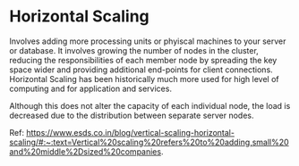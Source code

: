 # Horizontal Scaling

Involves adding more processing units or phyiscal machines to your server or database. It involves growing the number of nodes in the cluster, reducing the responsibilities of each member node by spreading the key space wider and providing additional end-points for client connections. Horizontal Scaling has been historically much more used for high level of computing and for application and services.

Although this does not alter the capacity of each individual node, the load is decreased due to the distribution between separate server nodes.

Ref: https://www.esds.co.in/blog/vertical-scaling-horizontal-scaling/#:~:text=Vertical%20scaling%20refers%20to%20adding,small%20and%20middle%2Dsized%20companies.
